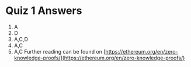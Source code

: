 # Quiz 1 Answers
1. A
2. D
3. A,C,D
4. A,C
5. A,C
Further reading can be found on [https://ethereum.org/en/zero-knowledge-proofs/](https://ethereum.org/en/zero-knowledge-proofs/)
